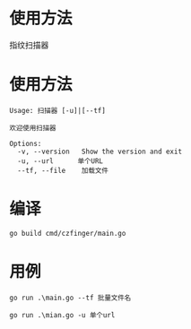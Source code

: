 # 使用方法
指纹扫描器
# 使用方法

```
Usage: 扫描器 [-u]|[--tf]

欢迎使用扫描器

Options:
  -v, --version   Show the version and exit
  -u, --url      单个URL
  --tf, --file    加载文件
  ```
  

# 编译
```
go build cmd/czfinger/main.go
```
 
# 用例
```
go run .\main.go --tf 批量文件名

go run .\mian.go -u 单个url

